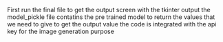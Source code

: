 First run the final file to get the output screen with the tkinter output 
the model_pickle file contatins the pre trained model to return the values that we need to give to get the output value
the code is integrated with the api key for the image generation purpose
